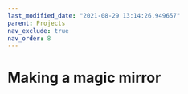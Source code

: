 ```yaml
---
last_modified_date: "2021-08-29 13:14:26.949657"
parent: Projects
nav_exclude: true
nav_order: 8
---
```


# Making a magic mirror
